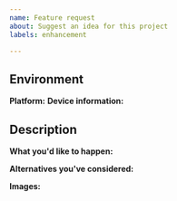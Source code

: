 ```yaml
---
name: Feature request
about: Suggest an idea for this project
labels: enhancement

---
```


## Environment

**Platform:** <!-- iOS, Android, Web, etc -->
**Device information:**  <!-- Manufacturer and model -->

## Description

**What you'd like to happen:**

**Alternatives you've considered:** <!-- if available, else delete -->  

**Images:** <!-- if available, else delete -->  
